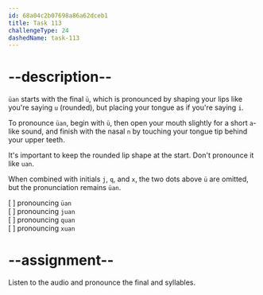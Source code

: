 ```yaml
---
id: 68a04c2b07698a86a62dceb1
title: Task 113
challengeType: 24
dashedName: task-113
---
```


<!--SPEAKING-->

<!-- (Audio) A: üan, juan, quan, xuan, nüan, lüan -->

# --description--

`üan` starts with the final `ü`, which is pronounced by shaping your lips like you're saying `u` (rounded), but placing your tongue as if you're saying `i`.

To pronounce `üan`, begin with `ü`, then open your mouth slightly for a short `a`-like sound, and finish with the nasal `n` by touching your tongue tip behind your upper teeth.

It's important to keep the rounded lip shape at the start. Don't pronounce it like `uan`.

When combined with initials `j`, `q`, and `x`, the two dots above `ü` are omitted, but the pronunciation remains `üan`.

[ ] pronouncing `üan`  
[ ] pronouncing `juan`  
[ ] pronouncing `quan`  
[ ] pronouncing `xuan`

# --assignment--

Listen to the audio and pronounce the final and syllables.
